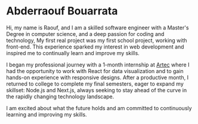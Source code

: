 # Abderraouf Bouarrata

Hi, my name is Raouf, and I am a skilled software engineer with a Master's Degree in computer science, and a deep passion for coding and technology, My first real project was my first school project, working with front-end. This experience sparked my interest in web development and inspired me to continually learn and improve my skills.

I began my professional journey with a 1-month internship at [Artec](https://artec-int.com/) where I had the opportunity to work with React for data visualization and to gain hands-on experience with responsive designs. After a productive month, I returned to college to complete my final semesters, eager to expand my skillset: Node.js and Next.js, always seeking to stay ahead of the curve in the rapidly changing technology landscape.

I am excited about what the future holds and am committed to continuously learning and improving my skills.
